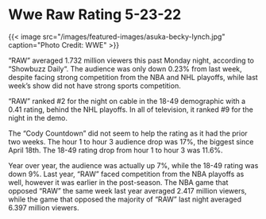# Wwe Raw Rating 5-23-22


{{< image src="/images/featured-images/asuka-becky-lynch.jpg" caption="Photo Credit: WWE" >}}

“RAW” averaged 1.732 million viewers this past Monday night, according to “Showbuzz Daily“. The audience was only down 0.23% from last week, despite facing strong competition from the NBA and NHL playoffs, while last week’s show did not have strong sports competition.

“RAW” ranked #2 for the night on cable in the 18-49 demographic with a 0.41 rating, behind the NHL playoffs. In all of television, it ranked #9 for the night in the demo.

The “Cody Countdown” did not seem to help the rating as it had the prior two weeks. The hour 1 to hour 3 audience drop was 17%, the biggest since April 18th. The 18-49 rating drop from hour 1 to hour 3 was 11.6%.

Year over year, the audience was actually up 7%, while the 18-49 rating was down 9%. Last year, “RAW” faced competition from the NBA playoffs as well, however it was earlier in the post-season. The NBA game that opposed “RAW” the same week last year averaged 2.417 million viewers, while the game that opposed the majority of “RAW” last night averaged 6.397 million viewers.

